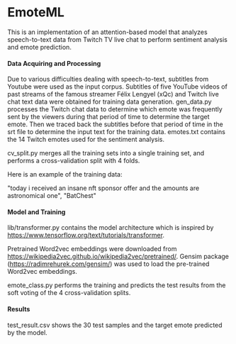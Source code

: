 # EmoteML

This is an implementation of an attention-based model that analyzes speech-to-text data from Twitch TV live chat to perform sentiment analysis and emote prediction.

#### Data Acquiring and Processing
Due to various difficulties dealing with speech-to-text, subtitles from Youtube were used as the input corpus. Subtitles of five YouTube videos of past streams of the famous streamer Félix Lengyel (xQc) and Twitch live chat text data were obtained for training data generation. 
gen_data.py processes the Twitch chat data to determine which emote was frequently sent by the viewers during that period 
of time to determine the target emote. 
Then we traced back the subtitles before that period of time in the srt file to determine the input text for the training data.
emotes.txt contains the 14 Twitch emotes used for the sentiment analysis. 

cv_split.py merges all the training sets into a single training set, and performs a cross-validation split with 4 folds.

Here is an example of the training data:

"today i received an insane nft sponsor offer and the amounts are astronomical one", "BatChest"

#### Model and Training
lib/transformer.py contains the model architecture which is inspired by https://www.tensorflow.org/text/tutorials/transformer.

Pretrained Word2vec embeddings were downloaded from https://wikipedia2vec.github.io/wikipedia2vec/pretrained/.
Gensim package (https://radimrehurek.com/gensim/) was used to load the pre-trained Word2vec embeddings.

emote_class.py performs the training and predicts the test results from the soft voting of the 4 cross-validation splits.

#### Results
test_result.csv shows the 30 test samples and the target emote predicted by the model.
